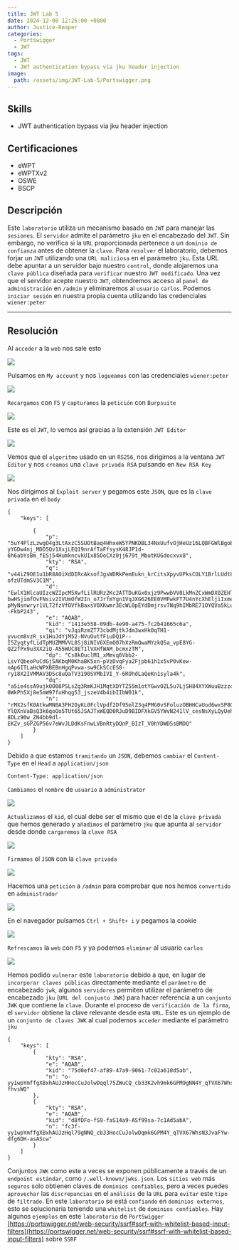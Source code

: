 ```yaml
---
title: JWT Lab 5
date: 2024-12-08 12:26:00 +0800
author: Justice-Reaper
categories:
  - Portswigger
  - JWT
tags:
  - JWT
  - JWT authentication bypass via jku header injection
image:
  path: /assets/img/JWT-Lab-5/Portswigger.png
---
```


## Skills

- JWT authentication bypass via jku header injection

## Certificaciones

- eWPT
- eWPTXv2
- OSWE
- BSCP
  
## Descripción

Este `laboratorio` utiliza un mecanismo basado en `JWT` para manejar las `sesiones`. El `servidor` admite el parámetro `jku` en el encabezado del `JWT`. Sin embargo, no verifica si la `URL` proporcionada pertenece a un `dominio de confianza` antes de obtener la `clave`. Para `resolver` el laboratorio, debemos forjar un `JWT` utilizando una `URL maliciosa` en el parámetro `jku`. Esta URL debe apuntar a un servidor bajo nuestro `control`, donde alojaremos una `clave pública` diseñada para `verificar` nuestro `JWT modificado`. Una vez que el servidor acepte nuestro `JWT`, obtendremos acceso al `panel de administración` en `/admin` y eliminaremos al `usuario` `carlos`. Podemos `iniciar sesión` en nuestra propia cuenta utilizando las credenciales `wiener:peter`

---
## Resolución

Al `acceder` a la `web` nos sale esto

![](/assets/img/JWT-Lab-5/image_1.png)

Pulsamos en `My account` y nos `logueamos` con las credenciales `wiener:peter`

![](/assets/img/JWT-Lab-5/image_2.png)

`Recargamos` con `F5` y `capturamos` la `petición` con `Burpsuite`

![](/assets/img/JWT-Lab-5/image_3.png)

Este es el `JWT`, lo vemos así gracias a la extensión `JWT Editor`

![](/assets/img/JWT-Lab-5/image_4.png)

Vemos que el `algoritmo` usado en un `RS256`, nos dirigimos a la ventana `JWT Editor` y nos `creamos` una `clave privada RSA` pulsando en `New RSA Key`

![](/assets/img/JWT-Lab-5/image_5.png)

Nos dirigimos al `Exploit server` y pegamos este `JSON`, que es la `clave privada` en el `body`

```
{
    "keys": [
    
        {
            "p": "5uY4PlzLzwgO4g3LtAxzC5SUOtBaq4HhxeW5YPNKDBL34NxUufvOjHeUz16LQBFGWlBgobX-yYGDw4nj_MDD5Qv1XxjLEQ19nrAfTaFfsysK48JP1d-6h6abYsBm_fESj54HumkncvkUIx85OoCXz0jj679t_MbutKUGdocxvx8",
            "kty": "RSA",
            "q": "v44iZ9OE1u1bR8AOiXdDIRcAksofJgsWDRkPemEukn_krCitsXpyvUPksCOLY1BrlLUdtL1ODRoPW72sWBWsJ4fecb3oHmPt2qpgX0KWdg0Sx7tXrRPd49mUrX6TLFl_0zvvaFW_kR_xIOJZbgbFIGe0ngUmy-ofzUTdmSV3C1M",
            "d": "EwlX1HlcaUIzcWZIpcM5XwfLilRURz2Kc2ATTDuKGx0xjz9PwwbVV0LkMnZCxWmDX0ZEHTccxPsrM9BoC7bjx7rPhqE16bhc_pGOH_ty_Uqq1Ezk-bwHSjimfOvFNsiv2IVUmOfW2In_o7JrfmYgn1VqJXG626EE0VMFwkFT7U4nYcXhEljiIxmeJTcdHDwocALRXgphVQtDo5NG7CdjsxtKnncv9_Ke4QmoPeeRGSe7l-pMyNsnwryr1VL72fzVfOVfkBaxsV0XKwmr3EcWL0pEYdDmjrsv7Nq9hIMbRE71OYQVa5kLuLexp3TxmhYOjXaZc9p17TE--FkbP243",
            "e": "AQAB",
            "kid": "1413e558-09db-4e90-a475-fc2b41665c6a",
            "qi": "vJqiRzmZT73cbdMjtkJdm3wxHk0qTH1-yvucm8vzR_sx1HuJdYjM52-NVuOutfFiuDQ1P--I5ZyqtyfLidTpMUZMMVVL8Sj8iNIV6XEmO07hXzRmQwaMYzkQ5a_vpE8YG-QZ2fPx9u3XX2iQ-A55WUC8ET1lVXHfWAM_bcmxzTM",
            "dp": "Cs8kOuclM1_xMmvq6Vbb2-LsvYQbeoPuCdGjSAKbqM0KhaBK5xn-pVzDvqFya2Fjpb61h1x5vP0vKew-nAp6ITLaHcWPXBEBnHgqPvwa-sw9CkSCcES0-ry18X2IVMMAV3DSc8uQaTV3190SVMbIVI_Y-6ROhdLaQeKn1syla4k",
            "dq": "a5ie4ssA9ujkOO08PSLsZg3RmKJH1MqtXDYTZ55m1otYGwvOZL5u7LjSH84XYXWuuBzzzq32xY05y0JDKEckKCA9Zo5Rb6CZ3hWNhHSWp0C4p9Anc2SRYoa46KsMaADtt-0WkPh5Xj8e5mW97fuHhqg53_jszeV4b4ibIIbW01k",
            "n": "rMX2sfK0AtkwMN0A3FH2OyKL0FclVpdf2Df95mlZ3q4PMG0vSFoluzOBHHCaUod6wxSP8OM3J34ulPzEi3zT9arkzzCQ0buTy6TL4TXMLa-YlQXnVaBsQ3k6qoOo5TUt65JSAJTxWEQD0RJuD9BIDFXkGV5YWvN241lV_cesNsXyLQyUehvPCG1mvC4Zn3HLh686A_X7JPMQI7230OkNnyOD99mdGUFYhRHcSFI8Gvz3WQKWQyzYgXN9mCnEweNS4VLqxHaQr6c-8DLz90w_ZN4bb9dl-EKZv_sGPZGP56v7eWvJLDdKsFnwLVBnRtyDQnP_BIzT_V0hYDWDSsBMDQ"
        }
    ]
}
```

Debido a que estamos `tramitando` un `JSON`, debemos `cambiar` el `Content-Type` en el `Head` a `application/json`

```
Content-Type: application/json
```

`Cambiamos` el `nombre` de `usuario` a `administrator`

![](/assets/img/JWT-Lab-5/image_6.png)

`Actualizamos` el `kid`, el cual debe ser el mismo que el de la `clave privada` que hemos generado y `añadimos` el parámetro `jku` que apunta al `servidor` desde donde `cargaremos` la `clave RSA`

![](/assets/img/JWT-Lab-5/image_7.png)

`Firmamos` el `JSON` con la `clave privada`

![](/assets/img/JWT-Lab-5/image_8.png)

Hacemos una `petición` a `/admin` para comprobar que nos hemos `convertido` en `administrador`

![](/assets/img/JWT-Lab-5/image_9.png)

En el navegador pulsamos `Ctrl + Shift+ i` y pegamos la cookie

![](/assets/img/JWT-Lab-5/image_10.png)

`Refrescamos` la `web` con `F5` y ya podemos `eliminar` al usuario `carlos`

![](/assets/img/JWT-Lab-5/image_11.png)

Hemos podido `vulnerar` este `laboratorio` debido a que, en lugar de `incorporar claves públicas` directamente mediante el `parámetro` de encabezado `jwk`, algunos `servidores` permiten utilizar el parámetro de encabezado `jku` (`URL del conjunto JWK`) para hacer referencia a un `conjunto JWK` que contiene la `clave`. Durante el proceso de `verificación de la firma`, el `servidor` obtiene la clave relevante desde esta `URL`. Este es un ejemplo de un `conjunto de claves JWK` al cual podemos `acceder` mediante el parámetro `jku`

```
{
    "keys": [
        {
            "kty": "RSA",
            "e": "AQAB",
            "kid": "75d0ef47-af89-47a9-9061-7c02a610d5ab",
            "n": "o-yy1wpYmffgXBxhAUJzHHocCuJolwDqql75ZWuCQ_cb33K2vh9mk6GPM9gNN4Y_qTVX67WhsN3JvaFYw-fhvsWQ"
        },
        {
            "kty": "RSA",
            "e": "AQAB",
            "kid": "d8fDFo-fS9-faS14a9-ASf99sa-7c1Ad5abA",
            "n": "fc3f-yy1wpYmffgXBxhAUJzHql79gNNQ_cb33HocCuJolwDqmk6GPM4Y_qTVX67WhsN3JvaFYw-dfg6DH-asAScw"
        }
    ]
}
```

Conjuntos `JWK` como este a veces se exponen públicamente a través de un `endpoint estándar`, como `/.well-known/jwks.json`. Los `sitios web` más `seguros` solo obtienen claves de `dominios confiables`, pero a veces puedes `aprovechar` las `discrepancias` en el `análisis` de la `URL` para `evitar` este `tipo` de `filtrado`. En este `laboratorio` se está `confiando` en `dominios externos`, esto se solucionaría teniendo una `whitelist` de `dominios confiables`. Hay algunos `ejemplos` en este `laboratorio` de `PortSwigger` [https://portswigger.net/web-security/ssrf#ssrf-with-whitelist-based-input-filters](https://portswigger.net/web-security/ssrf#ssrf-with-whitelist-based-input-filters) sobre `SSRF`
